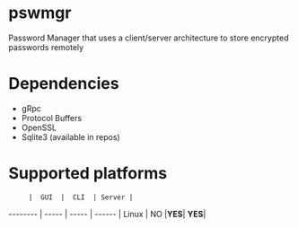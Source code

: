 # pswmgr
Password Manager that uses a client/server architecture to store encrypted passwords remotely

# Dependencies
* gRpc
* Protocol Buffers
* OpenSSL
* Sqlite3 (available in repos)

# Supported platforms

         |  GUI  |  CLI  | Server |
-------- | ----- | ----- | ------ |
Linux    |   NO  |__YES__| __YES__|
